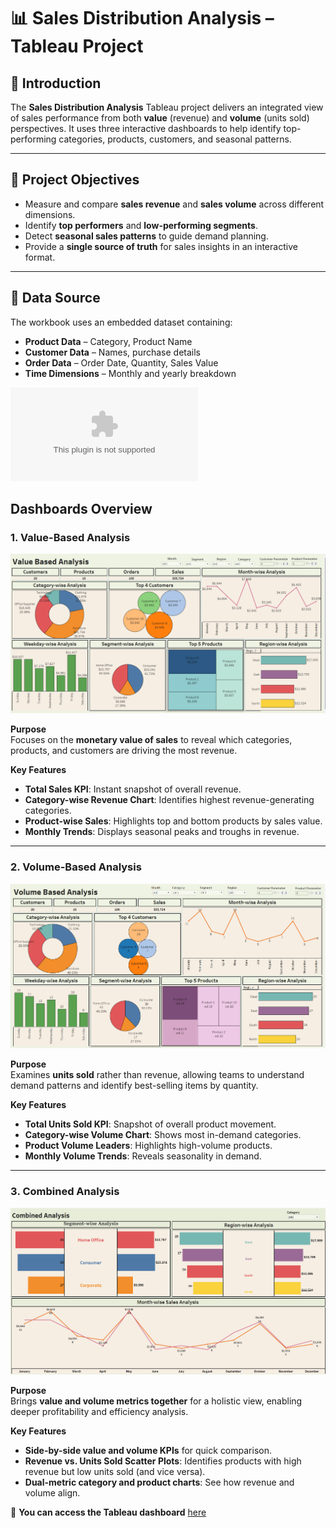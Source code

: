 # 📊 Sales Distribution Analysis – Tableau Project

## 📌 Introduction
The **Sales Distribution Analysis** Tableau project delivers an integrated view of sales performance from both **value** (revenue) and **volume** (units sold) perspectives. It uses three interactive dashboards to help identify top-performing categories, products, customers, and seasonal patterns.

---

## 🎯 Project Objectives
- Measure and compare **sales revenue** and **sales volume** across different dimensions.
- Identify **top performers** and **low-performing segments**.
- Detect **seasonal sales patterns** to guide demand planning.
- Provide a **single source of truth** for sales insights in an interactive format.

---

## 📂 Data Source
The workbook uses an embedded dataset containing:
- **Product Data** – Category, Product Name
- **Customer Data** – Names, purchase details
- **Order Data** – Order Date, Quantity, Sales Value
- **Time Dimensions** – Monthly and yearly breakdown
  
![Sales-Data-Analysis](https://github.com/kouatcheu1/Sales-Data-Analysis/blob/main/Technical%20Assessment%20Data%20-%20Tableau%20Developer.xlsx)

## Dashboards Overview

### 1. Value-Based Analysis

![Sales-Data-Analysis](https://github.com/kouatcheu1/Sales-Data-Analysis/blob/main/value.png)

**Purpose**  
Focuses on the **monetary value of sales** to reveal which categories, products, and customers are driving the most revenue.

**Key Features**
- **Total Sales KPI**: Instant snapshot of overall revenue.
- **Category-wise Revenue Chart**: Identifies highest revenue-generating categories.
- **Product-wise Sales**: Highlights top and bottom products by sales value.
- **Monthly Trends**: Displays seasonal peaks and troughs in revenue.

---

### 2️. Volume-Based Analysis

 ![Sales-Data-Analysis](https://github.com/kouatcheu1/Sales-Data-Analysis/blob/main/vol.png)

**Purpose**  
Examines **units sold** rather than revenue, allowing teams to understand demand patterns and identify best-selling items by quantity.

**Key Features**
- **Total Units Sold KPI**: Snapshot of overall product movement.
- **Category-wise Volume Chart**: Shows most in-demand categories.
- **Product Volume Leaders**: Highlights high-volume products.
- **Monthly Volume Trends**: Reveals seasonality in demand.

---

### 3️. Combined Analysis

 ![Sales-Data-Analysis](https://github.com/kouatcheu1/Sales-Data-Analysis/blob/main/combined.png)

**Purpose**  
Brings **value and volume metrics together** for a holistic view, enabling deeper profitability and efficiency analysis.

**Key Features**
- **Side-by-side value and volume KPIs** for quick comparison.
- **Revenue vs. Units Sold Scatter Plots**: Identifies products with high revenue but low units sold (and vice versa).
- **Dual-metric category and product charts**: See how revenue and volume align.


🚀 **You can access the Tableau dashboard** [here](https://public.tableau.com/app/profile/samuel.kouatcheu/viz/Vol_17550844025620/VolumeBasedAnalysis)
